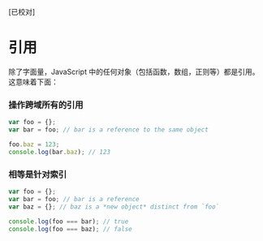 [已校对]
# 引用

除了字面量，JavaScript 中的任何对象（包括函数，数组，正则等）都是引用。这意味着下面：

### 操作跨域所有的引用

```ts
var foo = {};
var bar = foo; // bar is a reference to the same object

foo.baz = 123;
console.log(bar.baz); // 123
```

### 相等是针对索引
```ts
var foo = {};
var bar = foo; // bar is a reference
var baz = {}; // baz is a *new object* distinct from `foo`

console.log(foo === bar); // true
console.log(foo === baz); // false
```